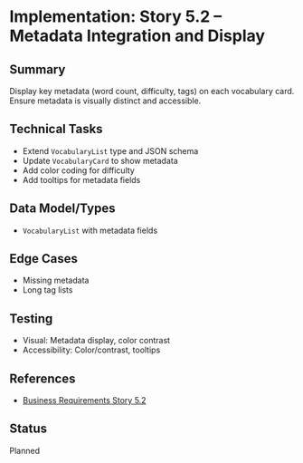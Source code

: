 # Implementation: Story 5.2 – Metadata Integration and Display

## Summary

Display key metadata (word count, difficulty, tags) on each vocabulary card. Ensure metadata is visually distinct and accessible.

## Technical Tasks

- Extend `VocabularyList` type and JSON schema
- Update `VocabularyCard` to show metadata
- Add color coding for difficulty
- Add tooltips for metadata fields

## Data Model/Types

- `VocabularyList` with metadata fields

## Edge Cases

- Missing metadata
- Long tag lists

## Testing

- Visual: Metadata display, color contrast
- Accessibility: Color/contrast, tooltips

## References

- [Business Requirements Story 5.2](../../business-requirements/epic-5-vocabulary-list-ui-enhancement/story-5-2-metadata-integration-display.md)

## Status

Planned
